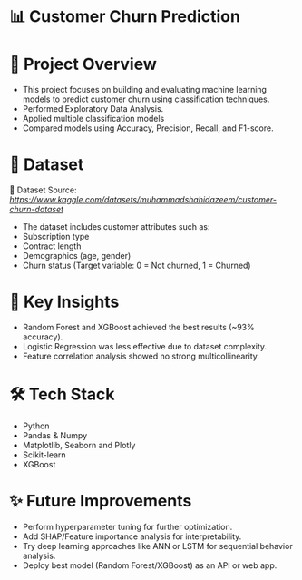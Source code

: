 # 📊 Customer Churn Prediction

# 🚀 Project Overview
- This project focuses on building and evaluating machine learning models to predict customer churn using classification techniques. 
- Performed Exploratory Data Analysis.
- Applied multiple classification models 
- Compared models using Accuracy, Precision, Recall, and F1-score.

# 🧩 Dataset
📂 Dataset Source: *https://www.kaggle.com/datasets/muhammadshahidazeem/customer-churn-dataset*
- The dataset includes customer attributes such as:
- Subscription type
- Contract length
- Demographics (age, gender)
- Churn status (Target variable: 0 = Not churned, 1 = Churned)

# 📌 Key Insights
- Random Forest and XGBoost achieved the best results (~93% accuracy).
- Logistic Regression was less effective due to dataset complexity.
- Feature correlation analysis showed no strong multicollinearity.

# 🛠️ Tech Stack
- Python
- Pandas & Numpy
- Matplotlib, Seaborn and Plotly
- Scikit-learn
- XGBoost

# ✨ Future Improvements
- Perform hyperparameter tuning for further optimization.
- Add SHAP/Feature importance analysis for interpretability.
- Try deep learning approaches like ANN or LSTM for sequential behavior analysis.
- Deploy best model (Random Forest/XGBoost) as an API or web app.
